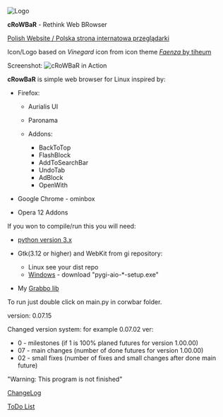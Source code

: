  ![Logo][5]
 
 **cRoWBaR** - Rethink Web BRowser

[Polish Website / Polska strona internatowa przeglądarki][9]

Icon/Logo based on *Vinegard* icon from icon theme [*Faenza* by tiheum][6]

Screenshot:
![cRoWBaR in Action][1]

**cRowBaR** is simple web browser for Linux inspired by:

 *  Firefox:
    * Aurialis UI
    * Paronama
    * Addons:

        * BackToTop
        * FlashBlock
        * AddToSearchBar
        * UndoTab
        * AdBlock
        * OpenWith

 * Google Chrome - ominbox
 * Opera 12 Addons

If you won to compile/run this you will need:

- [python version 3.x][2]
- Gtk(3.12 or higher) and WebKit from gi repository:

	- Linux see your dist repo
	- [Windows][3] - download "pygi-aio-*-setup.exe"

- My [Grabbo lib][4]

To run just double click on main.py in corwbar folder.

version: 0.07.15

Changed version system:
for example 0.07.02 ver:

* 0 - milestones (if 1 is 100% planed futures for version 1.00.00)
* 07 - main changes (number of done futures for version 1.00.00)
* 02 - small fixes (number of fixes and small changes after done main future)

"Warning: This program is not finished"

[ChangeLog][7]

[ToDo List][8]


[1]:https://raw.githubusercontent.com/jeremi360/cRoWBaR/master/shot.png
[2]:https://www.python.org/
[3]:http://sourceforge.net/projects/pygobjectwin32/files/
[4]:https://github.com/jeremi360/Grabbo
[5]:https://raw.githubusercontent.com/jeremi360/cRoWBaR/master/icons/icon.png
[6]:http://tiheum.deviantart.com/art/Faenza-Icons-173323228
[7]:https://github.com/jeremi360/cRoWBaR/blob/master/ChangeLog.md
[8]:https://github.com/jeremi360/cRoWBaR/blob/master/ToDo.md
[9]:http://retrofunhd.esy.es/2014/09/crowbar-moja-przegladarka-internetowa/#more-177
